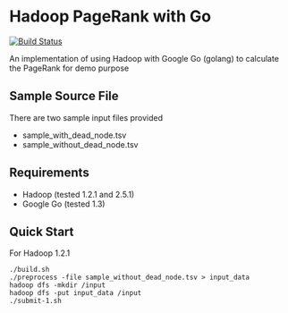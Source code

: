 # Hadoop PageRank with Go
[![Build Status](https://travis-ci.org/carlostse/hadoop-pagerank.svg?branch=master)](https://travis-ci.org/carlostse/hadoop-pagerank)

An implementation of using Hadoop with Google Go (golang) to calculate the PageRank for demo purpose

## Sample Source File
There are two sample input files provided
 * sample_with_dead_node.tsv
 * sample_without_dead_node.tsv

## Requirements
 * Hadoop (tested 1.2.1 and 2.5.1)
 * Google Go (tested 1.3)

## Quick Start
For Hadoop 1.2.1
```
./build.sh
./preprocess -file sample_without_dead_node.tsv > input_data
hadoop dfs -mkdir /input
hadoop dfs -put input_data /input
./submit-1.sh
```

